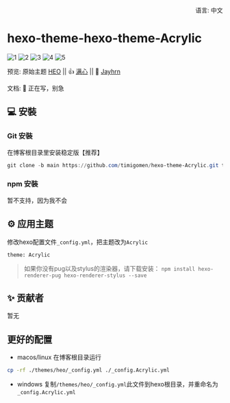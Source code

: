 <div align="right">
  语言:
  中文
</div>

# hexo-theme-hexo-theme-Acrylic

![1](https://ldbbs.ldmnq.com/bbs/topic/attachment/2023-2/561ba70e-8697-4982-a57f-203aaa7d7667.png)
![2](https://tucdn.wpon.cn/2023/02/08/16fa1019080c7.png)
![3](https://tucdn.wpon.cn/2023/02/08/2b008821d75ce.png)
![4](https://tucdn.wpon.cn/2023/02/08/973d237cbb4f7.png)
![5](https://tucdn.wpon.cn/2023/02/08/c4f72037d1257.png)

预览: 原始主题 [HEO](https://blog.zhheo.com/) || 👍 [满心](https://blog.lovelu.top/)  ||  🤞 [Jayhrn](https://blog.jayhrn.com/)

文档: 📖 正在写，别急

## 💻 安裝

### Git 安裝

在博客根目录里安装稳定版【推荐】

```powershell
git clone -b main https://github.com/timigomen/hexo-theme-Acrylic.git themes/Acrylic
```

### npm 安裝

暂不支持，因为我不会

## ⚙ 应用主题

修改hexo配置文件`_config.yml`，把主题改为`Acrylic`

```
theme: Acrylic
```

>如果你没有pug以及stylus的渲染器，请下载安装： ```npm install hexo-renderer-pug hexo-renderer-stylus --save```

## ✨ 贡献者

暂无

## 更好的配置
- macos/linux
在博客根目录运行
```bash
cp -rf ./themes/heo/_config.yml ./_config.Acrylic.yml
```
- windows
复制```/themes/heo/_config.yml```此文件到hexo根目录，并重命名为```_config.Acrylic.yml```
